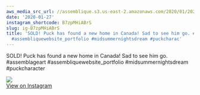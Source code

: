 ```yaml
---
aws_media_src_url: //assemblique.s3.us-east-2.amazonaws.com/2020/01/2020-01-27_02-49-41_UTC.jpg
date: '2020-01-27'
instagram_shortcode: B7zpMHiABrS
slug: ig-B7zpMHiABrS
title: 'SOLD! Puck has found a new home in Canada! Sad to see him go. #assemblageart
  #assembliquewebsite_portfolio #midsummernightsdream #puckcharac'
---
```


SOLD! Puck has found a new home in Canada! Sad to see him go. #assemblageart #assembliquewebsite\_portfolio #midsummernightsdream #puckcharacter 

![](//assemblique.s3.us-east-2.amazonaws.com/2020/01/2020-01-27_02-49-41_UTC.jpg)   
[View on Instagram](https://www.instagram.com/p/B7zpMHiABrS/)